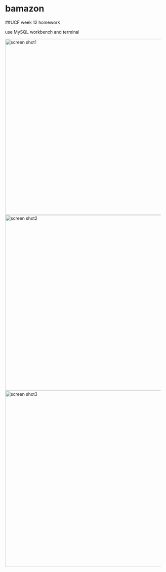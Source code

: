 # bamazon
##UCF week 12 homework

use MySQL workbench and terminal

<img width="569" alt="screen shot1" src="https://cloud.githubusercontent.com/assets/20088084/21952078/f23be9ae-d9e0-11e6-9d2d-7a8cef0bdc3b.png">
<img width="568" alt="screen shot2" src="https://cloud.githubusercontent.com/assets/20088084/21952079/f714eea8-d9e0-11e6-8663-354d11bc277e.png">
<img width="569" alt="screen shot3" src="https://cloud.githubusercontent.com/assets/20088084/21952080/f9e3d1e4-d9e0-11e6-9a13-d76aff66237c.png">
